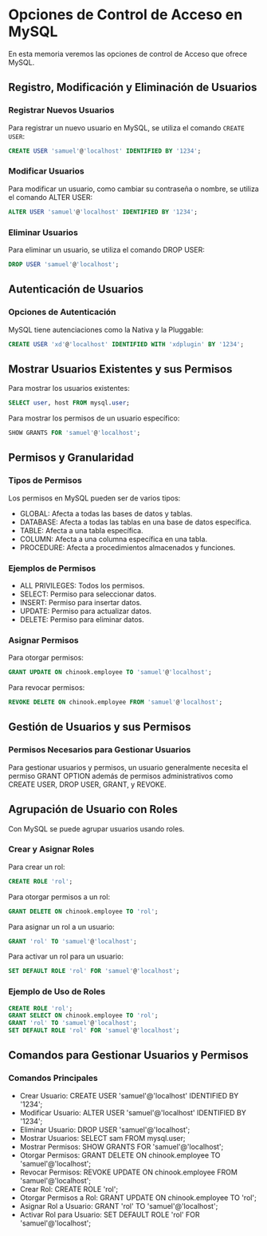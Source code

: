 # Opciones de Control de Acceso en MySQL

En esta memoria veremos las opciones de control de Acceso que ofrece MySQL.

## Registro, Modificación y Eliminación de Usuarios

### Registrar Nuevos Usuarios

Para registrar un nuevo usuario en MySQL, se utiliza el comando `CREATE USER`:

```sql
CREATE USER 'samuel'@'localhost' IDENTIFIED BY '1234';
```

### Modificar Usuarios

Para modificar un usuario, como cambiar su contraseña o nombre, se utiliza el comando ALTER USER:

```sql
ALTER USER 'samuel'@'localhost' IDENTIFIED BY '1234';
```

### Eliminar Usuarios

Para eliminar un usuario, se utiliza el comando DROP USER:

```sql
DROP USER 'samuel'@'localhost';
```

## Autenticación de Usuarios

### Opciones de Autenticación

MySQL tiene autenciaciones como la Nativa y la Pluggable:

```sql
CREATE USER 'xd'@'localhost' IDENTIFIED WITH 'xdplugin' BY '1234';
```

## Mostrar Usuarios Existentes y sus Permisos

Para mostrar los usuarios existentes:

```sql
SELECT user, host FROM mysql.user;
```

Para mostrar los permisos de un usuario específico:

```sql
SHOW GRANTS FOR 'samuel'@'localhost';
```

## Permisos y Granularidad

### Tipos de Permisos

Los permisos en MySQL pueden ser de varios tipos:

- GLOBAL: Afecta a todas las bases de datos y tablas.
- DATABASE: Afecta a todas las tablas en una base de datos específica.
- TABLE: Afecta a una tabla específica.
- COLUMN: Afecta a una columna específica en una tabla.
- PROCEDURE: Afecta a procedimientos almacenados y funciones.

### Ejemplos de Permisos

- ALL PRIVILEGES: Todos los permisos.
- SELECT: Permiso para seleccionar datos.
- INSERT: Permiso para insertar datos.
- UPDATE: Permiso para actualizar datos.
- DELETE: Permiso para eliminar datos.

### Asignar Permisos

Para otorgar permisos:

```sql
GRANT UPDATE ON chinook.employee TO 'samuel'@'localhost';
```

Para revocar permisos:

```sql
REVOKE DELETE ON chinook.employee FROM 'samuel'@'localhost';
```

## Gestión de Usuarios y sus Permisos

### Permisos Necesarios para Gestionar Usuarios

Para gestionar usuarios y permisos, un usuario generalmente necesita el permiso GRANT OPTION además de permisos administrativos como CREATE USER, DROP USER, GRANT, y REVOKE.

## Agrupación de Usuario con Roles

Con MySQL se puede agrupar usuarios usando roles.

### Crear y Asignar Roles

Para crear un rol:

```sql
CREATE ROLE 'rol';
```

Para otorgar permisos a un rol:

```sql
GRANT DELETE ON chinook.employee TO 'rol';
```

Para asignar un rol a un usuario:

```sql
GRANT 'rol' TO 'samuel'@'localhost';
```

Para activar un rol para un usuario:

```sql
SET DEFAULT ROLE 'rol' FOR 'samuel'@'localhost';
```

### Ejemplo de Uso de Roles

```sql
CREATE ROLE 'rol';
GRANT SELECT ON chinook.employee TO 'rol';
GRANT 'rol' TO 'samuel'@'localhost';
SET DEFAULT ROLE 'rol' FOR 'samuel'@'localhost';
```

## Comandos para Gestionar Usuarios y Permisos

### Comandos Principales

- Crear Usuario: CREATE USER 'samuel'@'localhost' IDENTIFIED BY '1234';
- Modificar Usuario: ALTER USER 'samuel'@'localhost' IDENTIFIED BY '1234';
- Eliminar Usuario: DROP USER 'samuel'@'localhost';
- Mostrar Usuarios: SELECT sam FROM mysql.user;
- Mostrar Permisos: SHOW GRANTS FOR 'samuel'@'localhost';
- Otorgar Permisos: GRANT DELETE ON chinook.employee TO 'samuel'@'localhost';
- Revocar Permisos: REVOKE UPDATE ON chinook.employee FROM 'samuel'@'localhost';
- Crear Rol: CREATE ROLE 'rol';
- Otorgar Permisos a Rol: GRANT UPDATE ON chinook.employee TO 'rol';
- Asignar Rol a Usuario: GRANT 'rol' TO 'samuel'@'localhost';
- Activar Rol para Usuario: SET DEFAULT ROLE 'rol' FOR 'samuel'@'localhost';
